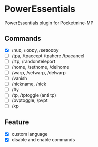 # PowerEssentials
PowerEssentials plugin for Pocketmine-MP
## Commands
- [x] /hub, /lobby, /setlobby
- [ ] /tpa, /tpaccept /tpahere /tpacancel
- [ ] /rtp, /randomteleport
- [ ] /home, /sethome, /delhome
- [ ] /warp, /setwarp, /delwarp
- [ ] /vanish
- [ ] /nickname, /nick
- [ ] /fly
- [ ] /tp, /tptoggle (anti tp)
- [ ] /pvptoggle, /pvpt
- [ ] /xp

## Feature
- [x] custom language
- [x] disable and enable commands